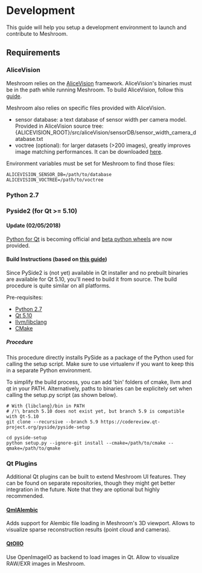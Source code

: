# Development
This guide will help you setup a development environment to launch and contribute to Meshroom.

## Requirements
### AliceVision
Meshroom relies on the [AliceVision](https://github.com/alicevision/AliceVision) framework. AliceVision's binaries must 
be in the path while running Meshroom. 
To build AliceVision, follow this [guide](https://github.com/alicevision/AliceVision/blob/develop/INSTALL.md).

Meshroom also relies on specific files provided with AliceVision.
* sensor database: a text database of sensor width per camera model. 
Provided in AliceVision source tree: {ALICEVISION_ROOT}/src/aliceVision/sensorDB/sensor_width_camera_database.txt
* voctree (optional): for larger datasets (>200 images), greatly improves image matching performances.
It can be downloaded [here](https://gitlab.com/alicevision/trainedVocabularyTreeData/raw/master/vlfeat_K80L3.SIFT.tree).
 
Environment variables must be set for Meshroom to find those files:
```
ALICEVISION_SENSOR_DB=/path/to/database
ALICEVISION_VOCTREE=/path/to/voctree
```

### Python 2.7

### Pyside2 (for Qt >= 5.10)
#### Update (02/05/2018)
[Python for Qt](http://blog.qt.io/blog/2018/04/13/qt-for-python-is-coming-to-a-computer-near-you/) is becoming official 
and [beta python wheels](http://download.qt.io/snapshots/ci/pyside/5.11/latest/pyside2/) are now provided.

#### Build Instructions (based on [this guide](https://fredrikaverpil.github.io/2016/08/17/compiling-pyside2/))

Since PySide2 is (not yet) available in Qt installer and no prebuilt binaries are available for Qt 5.10, 
you'll need to build it from source. The build procedure is quite similar on all platforms.

Pre-requisites:
* [Python 2.7](https://www.python.org/)
* [Qt 5.10](http://download.qt.io/official_releases/online_installers/)
* [llvm/libclang](http://download.qt.io/development_releases/prebuilt/libclang/)
* [CMake](https://cmake.org/download/)

##### Procedure
This procedure directly installs PySide as a package of the Python used for calling the setup script.
Make sure to use virtualenv if you want to keep this in a separate Python environment.

To simplify the build process, you can add 'bin' folders of cmake, llvm and qt in your PATH.
Alternatively, paths to binaries can be explicitely set when calling the setup.py script (as shown below).

```
# With {libclang}/bin in PATH
# /!\ branch 5.10 does not exist yet, but branch 5.9 is compatible with Qt-5.10
git clone --recursive --branch 5.9 https://codereview.qt-project.org/pyside/pyside-setup 

cd pyside-setup
python setup.py --ignore-git install --cmake=/path/to/cmake --qmake=/path/to/qmake
```

### Qt Plugins
Additional Qt plugins can be built to extend Meshroom UI features. They can be found on separate repositories,
though they might get better integration in the future.
Note that they are optional but highly recommended.

#### [QmlAlembic](https://github.com/alicevision/qmlAlembic)
Adds support for Alembic file loading in Meshroom's 3D viewport. Allows to visualize sparse reconstruction results 
(point cloud and cameras).

#### [QtOIIO](https://github.com/alicevision/QtOIIO)
Use OpenImageIO as backend to load images in Qt. Allow to visualize RAW/EXR images in Meshroom.
 
